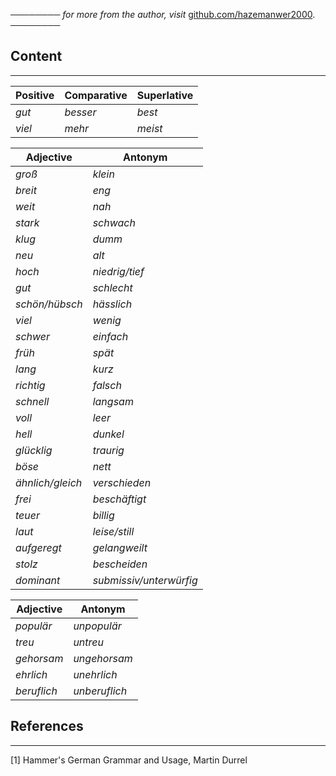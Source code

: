──────── *for more from the author, visit* [github.com/hazemanwer2000](https://github.com/hazemanwer2000). ────────
## Content
---

| Positive | Comparative | Superlative |
| -------- | ----------- | ----------- |
| *gut*    | *besser*    | *best*      |
| *viel*   | *mehr*      | *meist*     |

| Adjective        | Antonym                 |
| ---------------- | ----------------------- |
| *groß*           | *klein*                 |
| *breit*          | *eng*                   |
| *weit*           | *nah*                   |
| *stark*          | *schwach*               |
| *klug*           | *dumm*                  |
| *neu*            | *alt*                   |
| *hoch*           | *niedrig/tief*          |
| *gut*            | *schlecht*              |
| *schön/hübsch*   | *hässlich*              |
| *viel*           | *wenig*                 |
| *schwer*         | *einfach*               |
| *früh*           | *spät*<br>              |
| *lang*           | *kurz*                  |
| *richtig*        | *falsch*                |
| *schnell*        | *langsam*               |
| *voll*           | *leer*                  |
| *hell*           | *dunkel*                |
| *glücklig*       | *traurig*               |
| *böse*           | *nett*                  |
| *ähnlich/gleich* | *verschieden*           |
| *frei*           | *beschäftigt*           |
| *teuer*          | *billig*                |
| *laut*           | *leise/still*           |
| *aufgeregt*      | *gelangweilt*           |
| *stolz*          | *bescheiden*            |
| *dominant*       | *submissiv/unterwürfig* |

| Adjective   | Antonym       |
| ----------- | ------------- |
| *populär*   | *unpopulär*   |
| *treu*      | *untreu*      |
| *gehorsam*  | *ungehorsam*  |
| *ehrlich*   | *unehrlich*   |
| *beruflich* | *unberuflich* |

## References
---
[1] Hammer's German Grammar and Usage, Martin Durrel